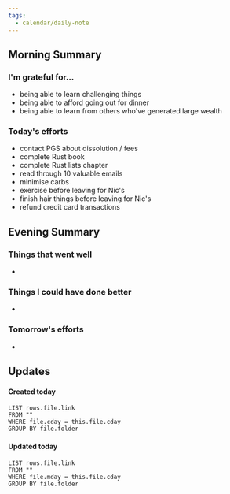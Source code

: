 ```yaml
---
tags:
  - calendar/daily-note
---
```


## Morning Summary

### I'm grateful for...

- being able to learn challenging things
- being able to afford going out for dinner
- being able to learn from others who've generated large wealth

### Today's efforts

- contact PGS about dissolution / fees
- complete Rust book
- complete Rust lists chapter
- read through 10 valuable emails
- minimise carbs 
- exercise before leaving for Nic's 
- finish hair things before leaving for Nic's
- refund credit card transactions

## Evening Summary

### Things that went well

-

### Things I could have done better

-

### Tomorrow's efforts

-

## Updates

#### Created today

```dataview
LIST rows.file.link
FROM ""
WHERE file.cday = this.file.cday
GROUP BY file.folder
```

#### Updated today

```dataview
LIST rows.file.link
FROM ""
WHERE file.mday = this.file.cday
GROUP BY file.folder
```
